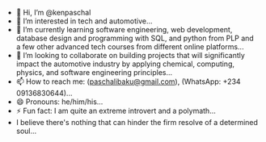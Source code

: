 - 👋 Hi, I’m @kenpaschal
- 👀 I’m interested in tech and automotive...
- 🌱 I’m currently learning software engineering, web development, database design and programming with SQL, and python from PLP and a few other advanced tech courses from different online platforms...
- 💞️ I’m looking to collaborate on building projects that will significantly impact the automotive industry by applying chemical, computing, physics, and software engineering principles...
- 📫 How to reach me: (paschalibaku@gmail.com), (WhatsApp: +234 09136830644)...
- 😄 Pronouns: he/him/his...
- ⚡ Fun fact: I am quite an extreme introvert and a polymath...
- I believe there's nothing that can hinder the firm resolve of a determined soul...

<!---
kenpaschal/kenpaschal is a ✨ special ✨ repository because its `README.md` (this file) appears on your GitHub profile.
You can click the Preview link to take a look at your changes.
--->
